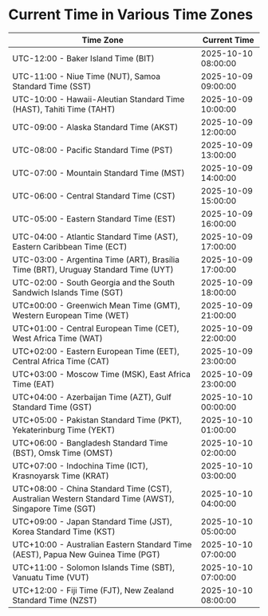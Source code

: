 # Current Time in Various Time Zones

| Time Zone | Current Time |
|-----------|--------------|
| UTC-12:00 - Baker Island Time (BIT) | 2025-10-10 08:00:00 |
| UTC-11:00 - Niue Time (NUT), Samoa Standard Time (SST) | 2025-10-09 09:00:00 |
| UTC-10:00 - Hawaii-Aleutian Standard Time (HAST), Tahiti Time (TAHT) | 2025-10-09 10:00:00 |
| UTC-09:00 - Alaska Standard Time (AKST) | 2025-10-09 12:00:00 |
| UTC-08:00 - Pacific Standard Time (PST) | 2025-10-09 13:00:00 |
| UTC-07:00 - Mountain Standard Time (MST) | 2025-10-09 14:00:00 |
| UTC-06:00 - Central Standard Time (CST) | 2025-10-09 15:00:00 |
| UTC-05:00 - Eastern Standard Time (EST) | 2025-10-09 16:00:00 |
| UTC-04:00 - Atlantic Standard Time (AST), Eastern Caribbean Time (ECT) | 2025-10-09 17:00:00 |
| UTC-03:00 - Argentina Time (ART), Brasília Time (BRT), Uruguay Standard Time (UYT) | 2025-10-09 17:00:00 |
| UTC-02:00 - South Georgia and the South Sandwich Islands Time (SGT) | 2025-10-09 18:00:00 |
| UTC±00:00 - Greenwich Mean Time (GMT), Western European Time (WET) | 2025-10-09 21:00:00 |
| UTC+01:00 - Central European Time (CET), West Africa Time (WAT) | 2025-10-09 22:00:00 |
| UTC+02:00 - Eastern European Time (EET), Central Africa Time (CAT) | 2025-10-09 23:00:00 |
| UTC+03:00 - Moscow Time (MSK), East Africa Time (EAT) | 2025-10-09 23:00:00 |
| UTC+04:00 - Azerbaijan Time (AZT), Gulf Standard Time (GST) | 2025-10-10 00:00:00 |
| UTC+05:00 - Pakistan Standard Time (PKT), Yekaterinburg Time (YEKT) | 2025-10-10 01:00:00 |
| UTC+06:00 - Bangladesh Standard Time (BST), Omsk Time (OMST) | 2025-10-10 02:00:00 |
| UTC+07:00 - Indochina Time (ICT), Krasnoyarsk Time (KRAT) | 2025-10-10 03:00:00 |
| UTC+08:00 - China Standard Time (CST), Australian Western Standard Time (AWST), Singapore Time (SGT) | 2025-10-10 04:00:00 |
| UTC+09:00 - Japan Standard Time (JST), Korea Standard Time (KST) | 2025-10-10 05:00:00 |
| UTC+10:00 - Australian Eastern Standard Time (AEST), Papua New Guinea Time (PGT) | 2025-10-10 07:00:00 |
| UTC+11:00 - Solomon Islands Time (SBT), Vanuatu Time (VUT) | 2025-10-10 07:00:00 |
| UTC+12:00 - Fiji Time (FJT), New Zealand Standard Time (NZST) | 2025-10-10 08:00:00 |

